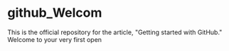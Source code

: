 # github_Welcom
This is the official repository for the article, "Getting started with GitHub." Welcome to your very first open
